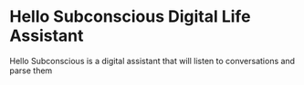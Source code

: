 # Hello Subconscious Digital Life Assistant


Hello Subconscious is a digital assistant that will listen to conversations and parse them 

